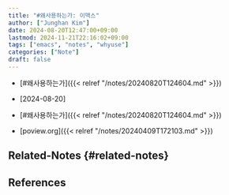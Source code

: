 ```yaml
---
title: "#왜사용하는가: 이맥스"
author: ["Junghan Kim"]
date: 2024-08-20T12:47:00+09:00
lastmod: 2024-11-21T22:16:02+09:00
tags: ["emacs", "notes", "whyuse"]
categories: ["Note"]
draft: false
---
```


-   [#왜사용하는가]({{< relref "/notes/20240820T124604.md" >}})

-   [2024-08-20]
-   [#왜사용하는가]({{< relref "/notes/20240820T124604.md" >}})
-   [poview.org]({{< relref "/notes/20240409T172103.md" >}})


## Related-Notes {#related-notes}

## References

<style>.csl-entry{text-indent: -1.5em; margin-left: 1.5em;}</style><div class="csl-bib-body">
</div>
